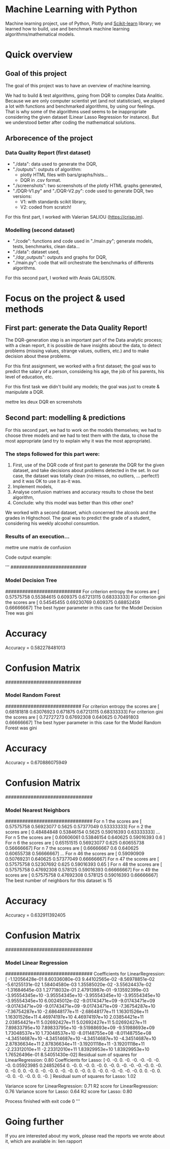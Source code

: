 # Machine Learning with Python

Machine learning project, use of Python, Plotly and [Scikit-learn](http://scikit-learn.org/stable/) library; we learned how to build, use and benchmark machine learning algorithms/mathematical models.

# Quick overview

## Goal of this project

The goal of this project was to have an overview of machine learning. 

We had to build & test algorithms, going from DQR to complex Data Analitic. Because we are only computer scientist yet (and not statistician), we played a lot with functions and benchmarked algorithms, by using our feelings. That is why some of the algorithms used seems to be inappropriate considering the given dataset (Linear Lasso Regression for instance). But we understood better after coding the mathematical solutions.

## Arborecence of the project

### Data Quality Report (first dataset)

- "./data": data used to generate the DQR,
- "./outputs": outputs of algorithm:
    + plotly HTML files with bars/graphs/hists...
    + DQR in .csv format.
- "./screenshots": two screenshots of the plotly HTML graphs generated,
- "./DQR-V1.py" and "./DQR-V2.py": code used to generate DQR, two versions:
    + V1: with standards scikit library,
    + V2: coded from scratch!

For this first part, I worked with Valerian SALIOU (https://crisp.im).

### Modelling (second dataset)

- "./code": functions and code used in "./main.py"; generate models, tests, benchmarks, clean data...
- "./data": dataset used,
- "./dqr_outputs": outputs and graphs for DQR,
- "./main.py": code that will orchestrate the benchmarks of differents algorithms.

For this second part, I worked with Anais GALISSON.

# Focus on the project & used methods

## First part: generate the Data Quality Report!

The DQR-generation step is an important part of the Data analytic process; with a clean report, it is possible de have insights about the data, to detect problems (missing values, strange values, outliers, etc.) and to make decision about these problems.

For this first assignment, we worked with a first dataset; the goal was to predict the salary of a person, consideing his age, the job of his parents, his level of education, etc.

For this first task we didn't build any models; the goal was just to create & manipulate a DQR.

mettre les deux DQR en screenshots

## Second part: modelling & predictions

For this second part, we had to work on the models themselves; we had to choose three models and we had to test them with the data, to chose the most appropriate (and try to explain why it was the most appropriate).

### The steps followed for this part were:

1. First, use of the DQR code of first part to generate the DQR for the given dataset, and take decisions about problems detected in the set. In our case, the dataset was totally clean (no misses, no outliers, ... perfect!) and it was OK to use it as-it was.
2. Implement models,
3. Analyse confusion matrixes and accuracy results to chose the best algorithm,
4. Conclude: why this model was better than this other one?

We worked with a second dataset, which concerned the alcools and the grades in Highschool. The goal was to predict the grade of a student, considering his weekly alcoohol consumtion.

### Results of an execution...

mettre une matrix de confusion


Code output example:

'''
###########################
### Model Decision Tree ###
###########################
For criterion entropy the scores are [ 0.57575758  0.55384615  0.609375    0.67213115  0.68333333]
For criterion gini the scores are [ 0.54545455  0.69230769  0.609375    0.68852459  0.66666667]
The best hyper parameter in this case for the Model Decision Tree was gini

# Accuracy #
Accuracy = 0.582278481013

# Confusion Matrix #

###########################
### Model Random Forest ###
###########################
For criterion entropy the scores are [ 0.68181818  0.63076923  0.671875    0.67213115  0.68333333]
For criterion gini the scores are [ 0.72727273  0.67692308  0.640625    0.70491803  0.66666667]
The best hyper parameter in this case for the Model Random Forest was gini

# Accuracy #
Accuracy = 0.670886075949

# Confusion Matrix #

###############################
### Model Nearest Neighbors ###
###############################
For n 1 the scores are [ 0.57575758  0.56923077  0.5625      0.57377049  0.53333333]
For n 2 the scores are [ 0.48484848  0.53846154  0.5625      0.59016393  0.63333333]
...
For n 5 the scores are [ 0.60606061  0.53846154  0.640625    0.59016393  0.6       ]
For n 6 the scores are [ 0.65151515  0.56923077  0.625       0.60655738  0.56666667]
For n 7 the scores are [ 0.66666667  0.6         0.640625    0.60655738  0.56666667]
...
For n 46 the scores are [ 0.59090909  0.50769231  0.640625    0.57377049  0.66666667]
For n 47 the scores are [ 0.57575758  0.52307692  0.625       0.59016393  0.65      ]
For n 48 the scores are [ 0.57575758  0.47692308  0.578125    0.59016393  0.66666667]
For n 49 the scores are [ 0.57575758  0.47692308  0.578125    0.59016393  0.66666667]
The best number of neighbors for this dataset is 15

# Accuracy #
Accuracy = 0.632911392405

# Confusion Matrix #

###############################
### Model Linear Regression ###
###############################
Coefficients for LinearRegression:
 [ -1.12056428e-01   8.60336080e-03   9.44102565e-02  -8.56978851e-02
  -5.61255131e-02   1.58404580e-03   1.35585020e-02  -3.55624437e-02
  -1.31684645e-03   1.27718032e-01   2.47913987e-01  -9.13592399e-03
  -3.95554345e+10  -3.95554345e+10  -3.95554345e+10  -3.95554345e+10
  -3.95554345e+10   6.00245012e-02  -9.01743471e+09  -9.01743471e+09
  -9.01743471e+09  -9.01743471e+09  -9.01743471e+09  -7.36754287e+10
  -7.36754287e+10  -2.68648177e+11  -2.68648177e+11   1.16301526e+11
   1.16301526e+11   4.46974197e+10   4.46974197e+10   2.03854421e+11
   2.03854421e+11   5.02692427e+11   5.02692427e+11   5.02692427e+11
   7.89833795e+10   7.89833795e+10  -9.51988693e+09  -9.51988693e+09
   1.73048537e+10   1.73048537e+10  -8.01148755e+08  -8.01148755e+08
  -4.34514687e+10  -4.34514687e+10  -4.34514687e+10  -4.34514687e+10
   2.87836634e+11   2.87836634e+11  -3.19201118e+11  -3.19201118e+11
  -2.23312010e+11  -2.23312010e+11   1.83929953e+10   1.83929953e+10
   1.76526496e-01   8.54051430e-02]
Residual sum of squares for LinearRegression: 0.80
Coefficients for Lasso:
 [-0.         -0.          0.         -0.         -0.         -0.         -0.
 -0.         -0.          0.05923985  0.24852654  0.         -0.          0.
 -0.          0.         -0.          0.         -0.          0.         -0.
 -0.         -0.         -0.          0.         -0.          0.         -0.
  0.          0.         -0.          0.         -0.         -0.          0.
 -0.         -0.          0.         -0.          0.          0.         -0.
  0.         -0.         -0.         -0.         -0.          0.          0.
 -0.          0.         -0.          0.         -0.         -0.          0.
  0.         -0.        ]
Residual sum of squares for Lasso: 1.02


Variance score for LinearRegression: 0.71
R2 score for LinearRegression: 0.76
Variance score for Lasso: 0.64
R2 score for Lasso: 0.80

Process finished with exit code 0
'''

# Going further

If you are interested about my work, please read the reports we wrote about it, which are available in: lien rapport
